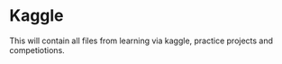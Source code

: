# Kaggle
This will contain all files from learning via kaggle, practice projects and competiotions.

